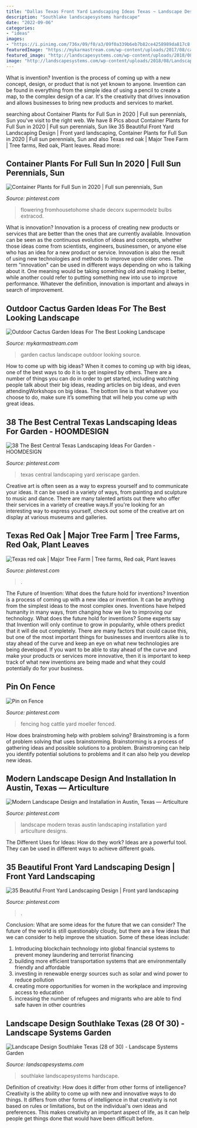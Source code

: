 ```yaml
---
title: "Dallas Texas Front Yard Landscaping Ideas Texas ~ Landscape Design Southlake Texas (28 Of 30)"
description: "Southlake landscapesystems hardscape"
date: "2022-09-06"
categories:
- "ideas"
images:
- "https://i.pinimg.com/736x/09/f0/a3/09f0a339b6eb7b82ce4258989da817c8.jpg"
featuredImage: "https://mykarmastream.com/wp-content/uploads/2017/08/cactus-garden-3.jpg"
featured_image: "http://landscapesystems.com/wp-content/uploads/2018/08/Landscape-Design-Southlake-Texas-28-of-30.jpg"
image: "http://landscapesystems.com/wp-content/uploads/2018/08/Landscape-Design-Southlake-Texas-28-of-30.jpg"
---
```



What is invention?
Invention is the process of coming up with a new concept, design, or product that is not yet known to anyone. Invention can be found in everything from the simple idea of using a pencil to create a map, to the complex design of a car. It's the creativity that drives innovation and allows businesses to bring new products and services to market.

	

		
searching about Container Plants for Full Sun in 2020 | Full sun perennials, Sun you've visit to the right web. We have 8 Pics about Container Plants for Full Sun in 2020 | Full sun perennials, Sun like 35 Beautiful Front Yard Landscaping Design | Front yard landscaping, Container Plants for Full Sun in 2020 | Full sun perennials, Sun and also Texas red oak | Major Tree Farm | Tree farms, Red oak, Plant leaves. Read more:
		
    
## Container Plants For Full Sun In 2020 | Full Sun Perennials, Sun

<img loading=lazy src="https://i.pinimg.com/736x/09/f0/a3/09f0a339b6eb7b82ce4258989da817c8.jpg" onerror="this.onerror=null;this.src='https://tse3.mm.bing.net/th?id=OIP.uNFdtKnio5j0bdkSMUxsiwHaLH&amp;pid=15.1';" alt="Container Plants for Full Sun in 2020 | Full sun perennials, Sun">

_Source: pinterest.com_

>flowering fromhousetohome shade decorx supermodelz bulbs extracod. 

	

What is innovation?
Innovation is a process of creating new products or services that are better than the ones that are currently available. Innovation can be seen as the continuous evolution of ideas and concepts, whether those ideas come from scientists, engineers, businessmen, or anyone else who has an idea for a new product or service. Innovation is also the result of using new technologies and methods to improve upon older ones.
The term "innovation" can be used in different ways depending on who is talking about it. One meaning would be taking something old and making it better, while another could refer to putting something new into use to improve performance. Whatever the definition, innovation is important and always in search of improvement.

    
## Outdoor Cactus Garden Ideas For The Best Looking Landscape

<img loading=lazy src="https://mykarmastream.com/wp-content/uploads/2017/08/cactus-garden-3.jpg" onerror="this.onerror=null;this.src='https://tse4.mm.bing.net/th?id=OIP.7bfTfsnWBk-McYU04PVy5QHaJ4&amp;pid=15.1';" alt="Outdoor Cactus Garden Ideas For The Best Looking Landscape">

_Source: mykarmastream.com_

>garden cactus landscape outdoor looking source. 

	

How to come up with big ideas?
When it comes to coming up with big ideas, one of the best ways to do it is to get inspired by others. There are a number of things you can do in order to get started, including watching people talk about their big ideas, reading articles on big ideas, and even attendingWorkshops on big ideas. The bottom line is that whatever you choose to do, make sure it’s something that will help you come up with great ideas.

    
## 38 The Best Central Texas Landscaping Ideas For Garden - HOOMDESIGN

<img loading=lazy src="https://i.pinimg.com/736x/d9/3e/85/d93e85b222f07333c40a29973a06ba85.jpg" onerror="this.onerror=null;this.src='https://tse2.mm.bing.net/th?id=OIP.LplP5WuGVMozukqsiMSfZgHaJ3&amp;pid=15.1';" alt="38 The Best Central Texas Landscaping Ideas For Garden - HOOMDESIGN">

_Source: pinterest.com_

>texas central landscaping yard xeriscape garden. 

	

Creative art is often seen as a way to express yourself and to communicate your ideas. It can be used in a variety of ways, from painting and sculpture to music and dance. There are many talented artists out there who offer their services in a variety of creative ways.If you're looking for an interesting way to express yourself, check out some of the creative art on display at various museums and galleries.

    
## Texas Red Oak | Major Tree Farm | Tree Farms, Red Oak, Plant Leaves

<img loading=lazy src="https://i.pinimg.com/736x/05/da/31/05da31508646b0e58ccf0d3f10e3a429.jpg" onerror="this.onerror=null;this.src='https://tse3.mm.bing.net/th?id=OIP.SDkunKrQt-PtdjtMXWEmyQHaE8&amp;pid=15.1';" alt="Texas red oak | Major Tree Farm | Tree farms, Red oak, Plant leaves">

_Source: pinterest.com_

>. 

	

The Future of Invention: What does the future hold for inventions?
Invention is a process of coming up with a new idea or invention. It can be anything from the simplest ideas to the most complex ones. Inventions have helped humanity in many ways, from changing how we live to improving our technology. What does the future hold for inventions? Some experts say that Invention will only continue to grow in popularity, while others predict that it will die out completely. There are many factors that could cause this, but one of the most important things for businesses and inventors alike is to stay ahead of the curve and keep an eye on what new technologies are being developed. If you want to be able to stay ahead of the curve and make your products or services more innovative, then it is important to keep track of what new inventions are being made and what they could potentially do for your business.

    
## Pin On Fence

<img loading=lazy src="https://i.pinimg.com/736x/bb/32/77/bb3277d3420762bc6c27984d857cd71f.jpg" onerror="this.onerror=null;this.src='https://tse2.mm.bing.net/th?id=OIP.P12A3hoS3PZQ-NBC8644pAHaFj&amp;pid=15.1';" alt="Pin on Fence">

_Source: pinterest.com_

>fencing hog cattle yard moeller fenced. 

	

How does brainstroming help with problem solving?
Brainstroming is a form of problem solving that uses brainstorming. Brainstorming is a process of gathering ideas and possible solutions to a problem. Brainstroming can help you identify potential solutions to problems and it can also help you develop new ideas.

    
## Modern Landscape Design And Installation In Austin, Texas — Articulture

<img loading=lazy src="https://i.pinimg.com/736x/9e/f0/87/9ef087aee889d6b5abf4266b72da7bfc.jpg" onerror="this.onerror=null;this.src='https://tse1.mm.bing.net/th?id=OIP.lKty0MF_Dqu2hUsY7O1ScQHaE7&amp;pid=15.1';" alt="Modern Landscape Design and Installation in Austin, Texas — Articulture">

_Source: pinterest.com_

>landscape modern texas austin landscaping installation yard articulture designs. 

	

The Different Uses for Ideas: How do they work?
Ideas are a powerful tool. They can be used in different ways to achieve different goals.

    
## 35 Beautiful Front Yard Landscaping Design | Front Yard Landscaping

<img loading=lazy src="https://i.pinimg.com/736x/21/1a/a9/211aa9ca172df602b8bf681b199b1792.jpg" onerror="this.onerror=null;this.src='https://tse4.mm.bing.net/th?id=OIP.IRNlFUUC8z5-nvsF-uQEBAHaFp&amp;pid=15.1';" alt="35 Beautiful Front Yard Landscaping Design | Front yard landscaping">

_Source: pinterest.com_

>. 

	

Conclusion: What are some ideas for the future that we can consider?
The future of the world is still questionably cloudy, but there are a few ideas that we can consider to help improve the situation. Some of these ideas include: 
1. Introducing blockchain technology into global financial systems to prevent money laundering and terrorist financing 
2. building more efficient transportation systems that are environmentally friendly and affordable 
3. investing in renewable energy sources such as solar and wind power to reduce pollution 
4. creating more opportunities for women in the workplace and improving access to education 
5. increasing the number of refugees and migrants who are able to find safe haven in other countries 

    
## Landscape Design Southlake Texas (28 Of 30) - Landscape Systems Garden

<img loading=lazy src="http://landscapesystems.com/wp-content/uploads/2018/08/Landscape-Design-Southlake-Texas-28-of-30.jpg" onerror="this.onerror=null;this.src='https://tse3.mm.bing.net/th?id=OIP.KKgm0J3-xlA7zpW5cgwfAQHaE7&amp;pid=15.1';" alt="Landscape Design Southlake Texas (28 of 30) - Landscape Systems Garden">

_Source: landscapesystems.com_

>southlake landscapesystems hardscape. 

	

Definition of creativity: How does it differ from other forms of intelligence?
Creativity is the ability to come up with new and innovative ways to do things. It differs from other forms of intelligence in that creativity is not based on rules or limitations, but on the individual's own ideas and preferences. This makes creativity an important aspect of life, as it can help people get things done that would have been difficult before.

